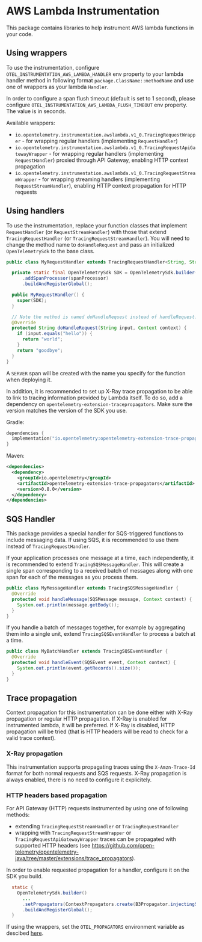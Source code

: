 # AWS Lambda Instrumentation

This package contains libraries to help instrument AWS lambda functions in your code.

## Using wrappers
To use the instrumentation, configure `OTEL_INSTRUMENTATION_AWS_LAMBDA_HANDLER` env property to your lambda handler method in following format `package.ClassName::methodName`
and use one of wrappers as your lambda `Handler`.

In order to configure a span flush timeout (default is set to 1 second), please configure `OTEL_INSTRUMENTATION_AWS_LAMBDA_FLUSH_TIMEOUT` env property. The value is in seconds.

Available wrappers:
- `io.opentelemetry.instrumentation.awslambda.v1_0.TracingRequestWrapper` - for wrapping regular handlers (implementing `RequestHandler`)
- `io.opentelemetry.instrumentation.awslambda.v1_0.TracingRequestApiGatewayWrapper` - for wrapping regular handlers (implementing `RequestHandler`) proxied through API Gateway, enabling HTTP context propagation
- `io.opentelemetry.instrumentation.awslambda.v1_0.TracingRequestStreamWrapper` - for wrapping streaming handlers (implementing `RequestStreamHandler`), enabling HTTP context propagation for HTTP requests

## Using handlers
To use the instrumentation, replace your function classes that implement `RequestHandler` (or `RequestStreamHandler`) with those
that extend `TracingRequestHandler` (or `TracingRequestStreamHandler`). You will need to change the method name to `doHandleRequest`
and pass an initialized `OpenTelemetrySdk` to the base class.

```java
public class MyRequestHandler extends TracingRequestHandler<String, String> {

  private static final OpenTelemetrySdk SDK = OpenTelemetrySdk.builder()
      .addSpanProcessor(spanProcessor)
      .buildAndRegisterGlobal();

  public MyRequestHandler() {
    super(SDK);
  }

  // Note the method is named doHandleRequest instead of handleRequest.
  @Override
  protected String doHandleRequest(String input, Context context) {
    if (input.equals("hello")) {
      return "world";
    }
    return "goodbye";
  }
}
```

A `SERVER` span will be created with the name you specify for the function when deploying it.

In addition, it is recommended to set up X-Ray trace propagation to be able to
link to tracing information provided by Lambda itself. To do so, add a dependency on
`opentelemetry-extension-tracepropagators`. Make sure the version matches the version of the SDK
you use.

Gradle:
```kotlin
dependencies {
  implementation("io.opentelemetry:opentelemetry-extension-trace-propagators:0.8.0")
}
```

Maven:
```xml
<dependencies>
  <dependency>
    <groupId>io.opentelemetry</groupId>
    <artifactId>opentelemetry-extension-trace-propagators</artifactId>
    <version>0.8.0</version>
  </dependency>
</dependencies>
```

## SQS Handler

This package provides a special handler for SQS-triggered functions to include messaging data.
If using SQS, it is recommended to use them instead of `TracingRequestHandler`.

If your application processes one message at a time, each independently, it is recommended to extend
`TracingSQSMessageHandler`. This will create a single span corresponding to a received batch of
messages along with one span for each of the messages as you process them.

```java
public class MyMessageHandler extends TracingSQSMessageHandler {
  @Override
  protected void handleMessage(SQSMessage message, Context context) {
    System.out.println(message.getBody());
  }
}
```

If you handle a batch of messages together, for example by aggregating them into a single unit,
extend `TracingSQSEventHandler` to process a batch at a time.

```java
public class MyBatchHandler extends TracingSQSEventHandler {
  @Override
  protected void handleEvent(SQSEvent event, Context context) {
    System.out.println(event.getRecords().size());
  }
}
```

## Trace propagation

Context propagation for this instrumentation can be done either with X-Ray propagation or regular HTTP propagation. If X-Ray is enabled for instrumented lambda, it will be preferred. If X-Ray is disabled, HTTP propagation will be tried (that is HTTP headers will be read to check for a valid trace context).


### X-Ray propagation
This instrumentation supports propagating traces using the `X-Amzn-Trace-Id` format for both normal
requests and SQS requests. X-Ray propagation is always enabled, there is no need to configure it explicitely.

### HTTP headers based propagation
For API Gateway (HTTP) requests instrumented by using one of following methods:
- extending `TracingRequestStreamHandler` or `TracingRequestHandler`
- wrapping with `TracingRequestStreamWrapper` or `TracingRequestApiGatewayWrapper`
traces can be propagated with supported HTTP headers (see https://github.com/open-telemetry/opentelemetry-java/tree/master/extensions/trace_propagators).

In order to enable requested propagation for a handler, configure it on the SDK you build.

```java
  static {
    OpenTelemetrySdk.builder()
      ...
      .setPropagators(ContextPropagators.create(B3Propagator.injectingSingleHeader()))
      .buildAndRegisterGlobal();
  }
```

If using the wrappers, set the `OTEL_PROPAGATORS` environment variable as descibed [here](https://github.com/open-telemetry/opentelemetry-java/blob/main/sdk-extensions/autoconfigure/README.md#propagator).
